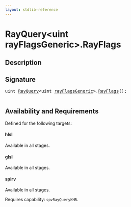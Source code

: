 ```yaml
---
layout: stdlib-reference
---
```


# RayQuery\<uint rayFlagsGeneric\>\.RayFlags

## Description





## Signature 

<pre>
<span class="code_keyword">uint</span> <a href="index.html" class="code_type">RayQuery</a>&lt;<span class="code_keyword">uint</span> <a href="index.html#decl-rayFlagsGeneric" class="code_var">rayFlagsGeneric</a>&gt;.<a href="rayflags-03.html">RayFlags</a>();

</pre>

## Availability and Requirements

Defined for the following targets:

#### hlsl
Available in all stages.

#### glsl
Available in all stages.

#### spirv
Available in all stages.

Requires capability: `spvRayQueryKHR`.


